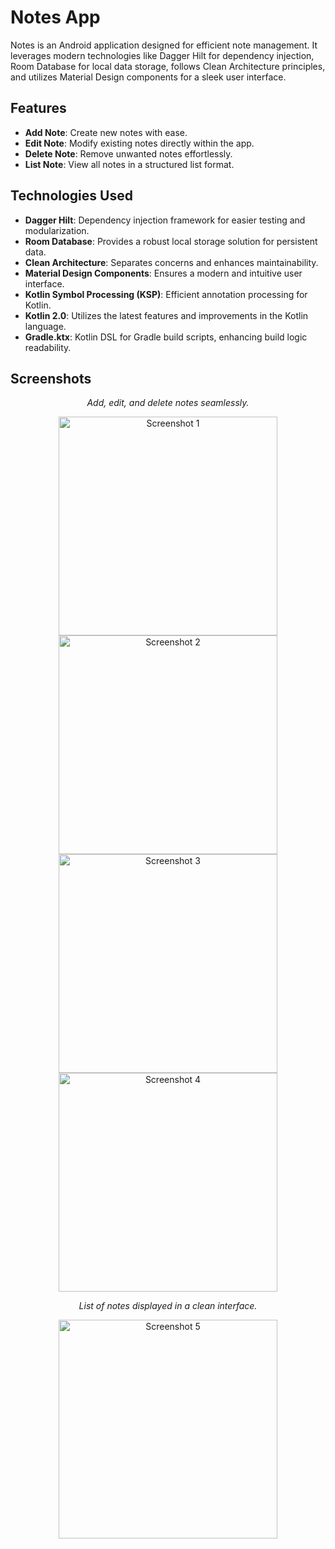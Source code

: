 # Notes App

Notes is an Android application designed for efficient note management. It leverages modern
technologies like Dagger Hilt for dependency injection, Room Database for local data storage,
follows Clean Architecture principles, and utilizes Material Design components for a sleek user
interface.

## Features

- **Add Note**: Create new notes with ease.
- **Edit Note**: Modify existing notes directly within the app.
- **Delete Note**: Remove unwanted notes effortlessly.
- **List Note**: View all notes in a structured list format.

## Technologies Used

- **Dagger Hilt**: Dependency injection framework for easier testing and modularization.
- **Room Database**: Provides a robust local storage solution for persistent data.
- **Clean Architecture**: Separates concerns and enhances maintainability.
- **Material Design Components**: Ensures a modern and intuitive user interface.
- **Kotlin Symbol Processing (KSP)**: Efficient annotation processing for Kotlin.
- **Kotlin 2.0**: Utilizes the latest features and improvements in the Kotlin language.
- **Gradle.ktx**: Kotlin DSL for Gradle build scripts, enhancing build logic readability.

## Screenshots

<div align="center">
<p><em>Add, edit, and delete notes seamlessly.</em></p>
  <img src="app/img_2.png" alt="Screenshot 1" width="350"/>
  <img src="app/img_3.png" alt="Screenshot 2" width="350"/>
  <img src="app/img_4.png" alt="Screenshot 3" width="350"/>
  <img src="app/img_5.png" alt="Screenshot 4" width="350"/>

<p><em>List of notes displayed in a clean interface.</em></p>
  <img src="app/img_1.png" alt="Screenshot 5" width="350"/>
</div>
